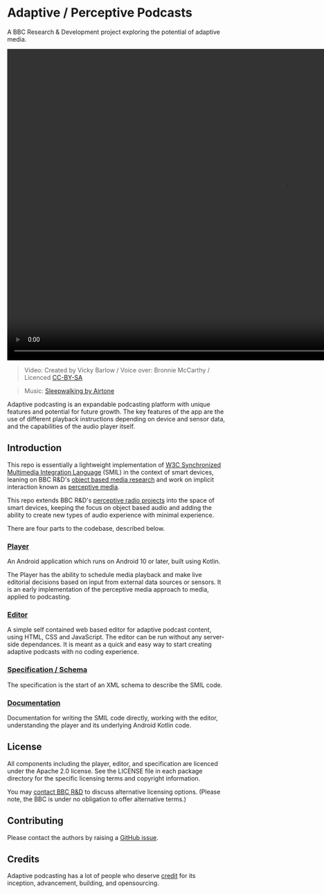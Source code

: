 # Adaptive / Perceptive Podcasts

A BBC Research & Development project exploring the potential of adaptive media.

<video width="1280" height="720" src="https://github.com/bbc/adaptivepodcasting/assets/1649922/26be9059-b3d6-4e48-b2d3-14b931acc1b5"></video>
> Video: Created by Vicky Barlow / Voice over: Bronnie McCarthy / Licenced [CC-BY-SA](https://creativecommons.org/licenses/by-sa/4.0/deed.en)

> Music: [Sleepwalking by Airtone](http://ccmixter.org/files/airtone/65416)

Adaptive podcasting is an expandable podcasting platform with unique features and potential for future growth. The key features of the app are the use of different playback instructions depending on device and sensor data, and the capabilities of the audio player itself.

## Introduction

This repo is essentially a lightweight implementation of [W3C Synchronized Multimedia Integration Language](https://www.w3.org/TR/SMIL3/) (SMIL) in the context of smart devices, leaning on BBC R&D's [object based media research](https://www.bbc.co.uk/rd/object-based-media) and work on implicit interaction known as [perceptive media](https://www.bbc.co.uk/rd/blog/2012-07-what-is-perceptive-media).

This repo extends BBC R&D's [perceptive radio projects](https://www.bbc.co.uk/rd/projects/perceptive-radio) into the space of smart devices, keeping the focus on object based audio and adding the ability to create new types of audio experience with minimal experience.

There are four parts to the codebase, described below.

### [Player](player/README.md)

An Android application which runs on Android 10 or later, built using Kotlin.

The Player has the ability to schedule media playback and make live editorial decisions based on input from external data sources or sensors.
It is an early implementation of the perceptive media approach to media, applied to podcasting.

### [Editor](editor/README.md)

A simple self contained web based editor for adaptive podcast content, using HTML, CSS and JavaScript. The editor can be run without any server-side dependances. It is meant as a quick and easy way to start creating adaptive podcasts with no coding experience.

### [Specification / Schema](specification/README.md)

The specification is the start of an XML schema to describe the SMIL code.

### [Documentation](docs/README.md)

Documentation for writing the SMIL code directly, working with the editor, understanding the player and its underlying Android Kotlin code.

## License

All components including the player, editor, and specification are licenced under the Apache 2.0 license. See the LICENSE file in each package directory for the specific licensing terms and copyright information.

You may [contact BBC R&D](https://www.bbc.co.uk/rd/contacts) to discuss alternative licensing options. (Please note, the BBC is under no obligation to offer alternative terms.)

## Contributing

Please contact the authors by raising a [GitHub issue](issues/new).

## Credits

Adaptive podcasting has a lot of people who deserve [credit](docs/credits.md) for its inception, advancement, building, and opensourcing.
